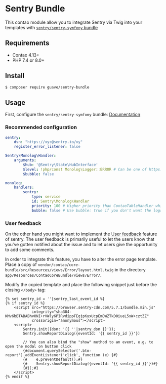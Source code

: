 # Sentry Bundle

This contao module allow you to integrate Sentry via Twig into your templates with [`sentry/sentry-symfony` bundle][1]

## Requirements

- Contao 4.13+
- PHP 7.4 or 8.0+

## Install

```BASH
$ composer require guave/sentry-bundle
```

## Usage

First, configure the `sentry/sentry-symfony` bundle: [Documentation][2]

### Recommended configuration

```yml
sentry:
    dsn: "https://xyz@sentry.io/xy"
    register_error_listener: false

Sentry\Monolog\Handler:
    arguments:
        $hub: '@Sentry\State\HubInterface'
        $level: !php/const Monolog\Logger::ERROR # Can be one of https://github.com/Seldaek/monolog/blob/master/doc/01-usage.md#log-levels, but System::log() only uses INFO or ERROR
        $bubble: false

monolog:
    handlers:
        sentry:
            type: service
            id: Sentry\Monolog\Handler
            priority: 100 # Higher priority than ContaoTableHandler which will stop handling afterwards (bubbling is set to true)
            bubble: false # Use bubble: true if you don't want the logs to show up in the system log (bubbling means, no monolog handlers will run afterwards)
```

### User feedback

On the other hand you might want to implement the [User feedback][3] feature of sentry. The user feedback is primarily
useful to let the users know that you've gotten notified about the issue and to let users give the opportunity to add
some comments.

In order to integrate this feature, you have to alter the error page template. Place a copy of
`vendor/contao/core-bundle/src/Resources/views/Error/layout.html.twig` in the directory
`app/Resources/ContaoCoreBundle/views/Error/`.

Modify the copied template and place the following snippet just before the closing `</body>` tag:

```twig
{% set sentry_id = ''|sentry_last_event_id %}
{% if sentry_id %}
    <script src="https://browser.sentry-cdn.com/5.7.1/bundle.min.js"
            integrity="sha384-KMv6bBTABABhv0NI+rVWly6PIRvdippFEgjpKyxUcpEmDWZTkDOiueL5xW+cztZZ"
            crossorigin="anonymous"></script>
    <script>
        Sentry.init({dsn: '{{ ''|sentry_dsn }}'});
        Sentry.showReportDialog({eventId: '{{ sentry_id }}'})

        // You can also bind the "show" method to an event, e.g. to open the modal on button click
        {#document.querySelector('.btn-report').addEventListener('click', function (e) {#}
        {#    e.preventDefault();#}
        {#    Sentry.showReportDialog({eventId: '{{ sentry_id }}'})#}
        {#});#}
    </script>
{% endif %}
```

[1]: https://github.com/getsentry/sentry-symfony/

[2]: https://github.com/getsentry/sentry-symfony/#configuration-of-the-sdk

[3]: https://docs.sentry.io/learn/user-feedback/
